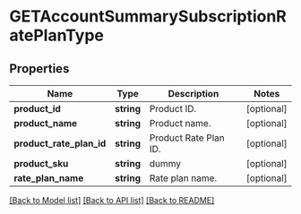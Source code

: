 # GETAccountSummarySubscriptionRatePlanType

## Properties
Name | Type | Description | Notes
------------ | ------------- | ------------- | -------------
**product_id** | **string** | Product ID. | [optional] 
**product_name** | **string** | Product name. | [optional] 
**product_rate_plan_id** | **string** | Product Rate Plan ID. | [optional] 
**product_sku** | **string** | dummy | [optional] 
**rate_plan_name** | **string** | Rate plan name. | [optional] 

[[Back to Model list]](../README.md#documentation-for-models) [[Back to API list]](../README.md#documentation-for-api-endpoints) [[Back to README]](../README.md)


